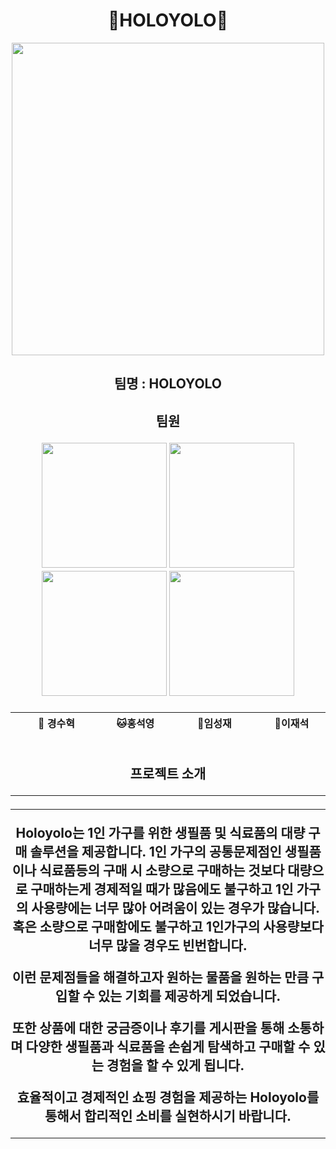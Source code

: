 <h1 align="center">🌈HOLOYOLO🌈</h1>
<div align="center">
  <img src="https://github.com/user-attachments/assets/55115333-addf-42ce-ba9f-5a19095f2f5d" width="500" height="500"/>
</div>
<h2 align="center"> 팀명 : HOLOYOLO
<h2 align="center"> 팀원
 
<p align="center">
	<img src="https://github.com/user-attachments/assets/9c254a41-64b5-4125-8bd0-c34d06287923" width="200" height="200"/>
	<img src="https://github.com/user-attachments/assets/bad9424f-f8d9-4131-a7cb-20e311ddad87" width="200" height="200"/>
	<img src="https://github.com/user-attachments/assets/b1bcdd1b-b3c4-40f3-baf5-a97377d7001e" width="200" height="200"/>
	<img src="https://github.com/user-attachments/assets/9f028c40-e486-4040-b3fd-34501cf11137" width="200" height="200"/>
</p>
<div align="center">
	
|   &nbsp;&nbsp; &nbsp; &nbsp;  🐶 경수혁  &nbsp;&nbsp; &nbsp;&nbsp;  |    &nbsp;&nbsp; &nbsp;&nbsp; 🐱홍석영  &nbsp;&nbsp; &nbsp;&nbsp;    |   &nbsp; &nbsp;&nbsp; &nbsp;  🐹임성재  &nbsp;&nbsp;&nbsp; &nbsp; |     &nbsp;&nbsp; &nbsp;&nbsp; 🐰이재석  &nbsp;&nbsp; &nbsp;&nbsp;  | 
|------------------------------------------|--------------------------------------|------------------------------------------|-----------------------------------|
 
</div>

<h2 align="center"> 프로젝트 소개
<hr>
<hr>  
  Holoyolo는 1인 가구를 위한 생필품 및 식료품의 대량 구매 솔루션을 제공합니다.
1인 가구의 공통문제점인 생필품이나 식료품등의 구매 시 소량으로 구매하는 것보다 대량으로 구매하는게 경제적일 때가 많음에도 불구하고 1인 가구의 사용량에는 너무 많아 어려움이 있는 경우가 많습니다. 혹은 소량으로 구매함에도 불구하고 1인가구의 사용량보다 너무 많을 경우도 빈번합니다.

이런 문제점들을 해결하고자 원하는 물품을 원하는 만큼 구입할 수 있는 기회를 제공하게 되었습니다.

또한 상품에 대한 궁금증이나 후기를 게시판을 통해 소통하며 다양한 생필품과 식료품을 손쉽게 탐색하고 구매할 수 있는 경험을 할 수 있게 됩니다.

효율적이고 경제적인 쇼핑 경험을 제공하는 Holoyolo를 통해서 합리적인 소비를 실현하시기 바랍니다.

<hr>
